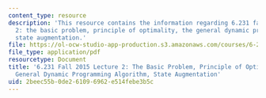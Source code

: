 ```yaml
---
content_type: resource
description: 'This resource contains the information regarding 6.231 fall 2015 lecture
  2: the basic problem, principle of optimality, the general dynamic programming algorithm,
  state augmentation.'
file: https://ol-ocw-studio-app-production.s3.amazonaws.com/courses/6-231-dynamic-programming-and-stochastic-control-fall-2015/2beec55b0de261096962e514febe3b5c_MIT6_231F15_Lec2.pdf
file_type: application/pdf
resourcetype: Document
title: '6.231 Fall 2015 Lecture 2: The Basic Problem, Principle of Optimality, The
  General Dynamic Programming Algorithm, State Augmentation'
uid: 2beec55b-0de2-6109-6962-e514febe3b5c
---
```

